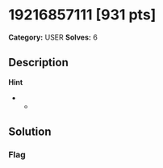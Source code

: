 # 19216857111 [931 pts]

**Category:** USER
**Solves:** 6

## Description
>

**Hint**
* -

## Solution

### Flag

